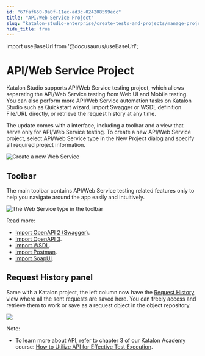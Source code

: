 ```yaml
---
id: "67faf650-9a0f-11ec-ad3c-024208599ecc"
title: "API/Web Service Project"
slug: "katalon-studio-enterprise/create-tests-and-projects/manage-projects/apiweb-service-project"
hide_title: true
---
```

import useBaseUrl from '@docusaurus/useBaseUrl';


# <a id="concept-1207" class="anchor_top_offset"/><a id="ariaid-title1" class="anchor_top_offset"/>API/Web Service Project

<p xmlns="http://www.w3.org/1999/xhtml" className="p">Katalon Studio supports API/Web Service testing project, which allows separating the API/Web Service testing from Web UI and Mobile testing. You can also perform more API/Web Service automation tasks on Katalon Studio such as Quickstart wizard, import Swagger or WSDL definition File/URL directly, or retrieve the request history at any time.</p> 
<p xmlns="http://www.w3.org/1999/xhtml" className="p">The update comes with a interface, including a toolbar and a view that serve only for API/Web Service testing. To create a new API/Web Service project, select <span className="ph uicontrol">API/Web Service</span> type in the <span className="ph uicontrol">New Project </span> dialog and specify all required project information.</p> 
<p xmlns="http://www.w3.org/1999/xhtml" className="p"><img className="image" width={500} src={useBaseUrl("/09e755c0-9a11-11ec-ad3c-024208599ecc.png")} alt="Create a new Web Service" /></p> 

## Toolbar

                        
<p xmlns="http://www.w3.org/1999/xhtml" className="p">The main toolbar contains API/Web Service testing related features only to help you navigate around the app easily and intuitively.</p> 
            
<p xmlns="http://www.w3.org/1999/xhtml" className="p"><img className="image" width={250} src={useBaseUrl("/09eb2650-9a11-11ec-ad3c-024208599ecc.png")} alt="The Web Service type in the toolbar" /></p> 
            
<div xmlns="http://www.w3.org/1999/xhtml" className="p">Read more:<ul className="ul"><li className="li"><a className="xref j-external-link" href="https://docs.katalon.com/katalon-studio/docs/import-rest-requests-from-swagger-20.html" target="_blank">Import OpenAPI 2 (Swagger)</a>.</li><li className="li"><a className="xref j-external-link" href="https://docs.katalon.com/katalon-studio/docs/import-openapi30.html" target="_blank">Import OpenAPI 3</a>.</li><li className="li"><a className="xref j-external-link" href="https://docs.katalon.com/katalon-studio/docs/import-soap-requests-from-wsdl.html" target="_blank">Import WSDL</a>.</li><li className="li"><a className="xref j-external-link" href="https://docs.katalon.com/katalon-studio/docs/import-postman.html" target="_blank">Import Postman</a>.</li><li className="li"><a className="xref j-external-link" href="https://docs.katalon.com/katalon-studio/docs/import-soapui.html" target="_blank">Import SoapUI</a>.</li></ul></div>
        

## Request History panel

                        
<p xmlns="http://www.w3.org/1999/xhtml" className="p">Same with a Katalon project, the left column now have the <a className="xref j-external-link" href="https://docs.katalon.com/katalon-studio/docs/request-history.html" target="_blank">Request History</a> view where all the sent requests are saved here. You can freely access and retrieve them to work or save as a request object in the object repository.</p> 
            
<p xmlns="http://www.w3.org/1999/xhtml" className="p"><img className="image" src={useBaseUrl("/09e29ad0-9a11-11ec-ad3c-024208599ecc.png")} /></p> 
        
<div xmlns="http://www.w3.org/1999/xhtml" className="p"><div className="note note note_note"><span className="note__title">Note:</span> <ul className="ul"><li className="li"><p className="p">To learn more about API, refer to chapter 3 of our <span className="ph">Katalon Academy</span> course:&nbsp;<a className="xref j-external-link" href="https://academy.katalon.com/courses/test-execution-management/?utm_source=kat_docs&utm_medium=web_service_project" target="_blank">How to Utilize API for Effective Test Execution</a>.</p></li></ul></div></div>
